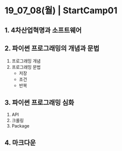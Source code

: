 # 19_07_08(월) | StartCamp01

## 1. 4차산업혁명과 소프트웨어



## 2. 파이썬 프로그래밍의 개념과 문법

1. 프로그래밍 개념
2. 프로그래밍 문법
   - 저장
   - 조건
   - 반복

## 3. 파이썬 프로그래밍 심화

1. API
2. 크롤링
3. Package

## 4. 마크다운




